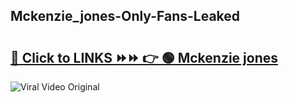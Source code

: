 
 ## Mckenzie_jones-Only-Fans-Leaked

# <h2><a href="https://clipsfans.com/Mckenzie_jones&ref=git">🔗 Click to LINKS ⏩⏩ 👉 🟢 Mckenzie jones </a></h2>

<a href="https://clipsfans.com/Mckenzie_jones&ref=git" rel="nofollow" data-target="animated-image.originalLink"><img src="https://i.ibb.co.com/xMMVF88/686577567.gif" alt="Viral Video Original" style="max-width: 100%; display: inline-block;" data-target="animated-image.originalImage"></a>
